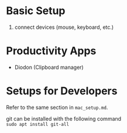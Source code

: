 # Basic Setup
1. connect devices (mouse, keyboard, etc.)

# Productivity Apps
- Diodon (Clipboard manager)

# Setups for Developers
Refer to the same section in `mac_setup.md`.

git can be installed with the following command  
```sudo apt install git-all```
